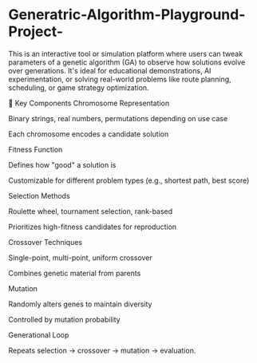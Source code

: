 # Generatric-Algorithm-Playground-Project-

This is an interactive tool or simulation platform where users can tweak parameters of a genetic algorithm (GA) to observe how solutions evolve over generations. It's ideal for educational demonstrations, AI experimentation, or solving real-world problems like route planning, scheduling, or game strategy optimization.

🧠 Key Components
Chromosome Representation

Binary strings, real numbers, permutations depending on use case

Each chromosome encodes a candidate solution

Fitness Function

Defines how "good" a solution is

Customizable for different problem types (e.g., shortest path, best score)

Selection Methods

Roulette wheel, tournament selection, rank-based

Prioritizes high-fitness candidates for reproduction

Crossover Techniques

Single-point, multi-point, uniform crossover

Combines genetic material from parents

Mutation

Randomly alters genes to maintain diversity

Controlled by mutation probability

Generational Loop

Repeats selection → crossover → mutation → evaluation.
